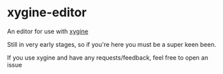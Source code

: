 # xygine-editor
An editor for use with [xygine](https://github.com/fallahn/xygine)

Still in very early stages, so if you're here you must be a super keen been.

If you use xygine and have any requests/feedback, feel free to open an issue
